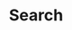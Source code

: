 ---
title: "Search" # in any language you want
layout: "search" # necessary for search
summary: "search"
placeholder: ""
translationKey: "search"
---